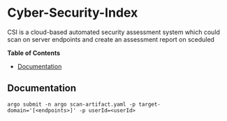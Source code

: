 # Cyber-Security-Index

CSI is a cloud-based automated security assessment system which could scan on server endpoints and create an assessment report on sceduled

**Table of Contents**
- [Documentation](#documentation)
## Documentation

```
argo submit -n argo scan-artifact.yaml -p target-domain='[<endpoints>]' -p userId=<userId>
```
